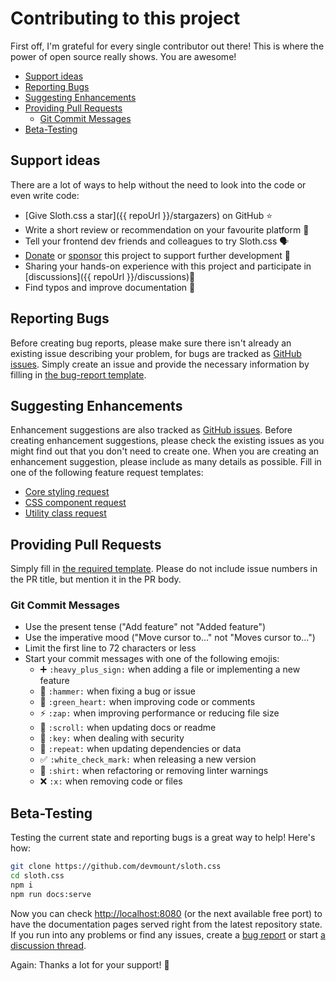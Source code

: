# Contributing to this project

First off, I'm grateful for every single contributor out there! This is where the power of open source really shows. You are awesome!

- [Support ideas](#support-ideas)
- [Reporting Bugs](#reporting-bugs)
- [Suggesting Enhancements](#suggesting-enhancements)
- [Providing Pull Requests](#providing-pull-requests)
  - [Git Commit Messages](#git-commit-messages)
- [Beta-Testing](#beta-testing)

## Support ideas

There are a lot of ways to help without the need to look into the code or even write code:

- [Give Sloth.css a star]({{ repoUrl }}/stargazers) on GitHub ⭐
- Write a short review or recommendation on your favourite platform 📣
- Tell your frontend dev friends and colleagues to try Sloth.css 🗣️
- [Donate](https://paypal.me/devmount) or [sponsor](https://github.com/sponsors/devmount) this project to support further development 💸
- Sharing your hands-on experience with this project and participate in [discussions]({{ repoUrl }}/discussions)💬
- Find typos and improve documentation 📜

## Reporting Bugs

Before creating bug reports, please make sure there isn't already an existing issue describing your problem, for bugs are tracked as [GitHub issues](https://github.com/devmount/sloth.css/issues). Simply create an issue and provide the necessary information by filling in [the bug-report template](https://github.com/devmount/sloth.css/issues/new?assignees=&labels=bug&projects=&template=bug_report.md).

## Suggesting Enhancements

Enhancement suggestions are also tracked as [GitHub issues](https://github.com/devmount/sloth.css/issues). Before creating enhancement suggestions, please check the existing issues as you might find out that you don't need to create one. When you are creating an enhancement suggestion, please include as many details as possible. Fill in one of the following feature request templates:

- [Core styling request](https://github.com/devmount/sloth.css/issues/new?assignees=&labels=enhancement%2Ccore&projects=&template=core_styling_request.md&title=Core+drop-in+style+request%3A+)
- [CSS component request](https://github.com/devmount/sloth.css/issues/new?assignees=&labels=enhancement%2Ccomponent&projects=&template=css_component_request.md&title=New+CSS+component%3A+)
- [Utility class request](https://github.com/devmount/sloth.css/issues/new?assignees=&labels=enhancement%2Cutility&projects=&template=utility_class_request.md&title=New+utility+class%3A+)

## Providing Pull Requests

Simply fill in [the required template](PULL_REQUEST_TEMPLATE.md). Please do not include issue numbers in the PR title, but mention it in the PR body.

### Git Commit Messages

- Use the present tense ("Add feature" not "Added feature")
- Use the imperative mood ("Move cursor to..." not "Moves cursor to...")
- Limit the first line to 72 characters or less
- Start your commit messages with one of the following emojis:
  - ➕ `:heavy_plus_sign:` when adding a file or implementing a new feature
  - 🔨 `:hammer:` when fixing a bug or issue
  - 💚 `:green_heart:` when improving code or comments
  - ⚡ `:zap:` when improving performance or reducing file size
  - 📜 `:scroll:` when updating docs or readme
  - 🔑 `:key:` when dealing with security
  - 🔁 `:repeat:` when updating dependencies or data
  - ✅ `:white_check_mark:` when releasing a new version
  - 👕 `:shirt:` when refactoring or removing linter warnings
  - ❌ `:x:` when removing code or files

## Beta-Testing

Testing the current state and reporting bugs is a great way to help! Here's how:

```bash
git clone https://github.com/devmount/sloth.css
cd sloth.css
npm i
npm run docs:serve
```

Now you can check <http://localhost:8080> (or the next available free port) to have the documentation pages served right from the latest repository state. If you run into any problems or find any issues, create a [bug report](https://github.com/devmount/sloth.css/issues/new?assignees=&labels=bug&projects=&template=bug_report.md) or start [a discussion thread](https://github.com/devmount/sloth.css/discussions).

Again: Thanks a lot for your support! 🧡

